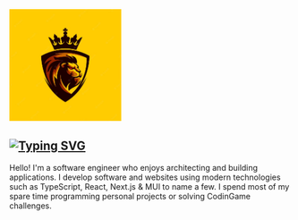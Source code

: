 <img src="./lion.png" width="200" height="200" alt="lion coder"/>

## [![Typing SVG](https://readme-typing-svg.demolab.com/?font=Fira+Code&pause=1000&width=500&lines=Hi+%F0%9F%91%8B%2C+I%27m+a+Full-Stack+Engineer)](https://git.io/typing-svg)

Hello! I'm a software engineer who enjoys architecting and building applications. I develop software and websites using modern technologies such as TypeScript, React, Next.js & MUI to name a few. I spend most of my spare time programming personal projects or solving CodinGame challenges.
